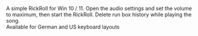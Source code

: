 A simple RickRoll for Win 10 / 11.
Open the audio settings and set the volume to maximum, then start  the RickRoll. Delete run box history while playing the song.</br>
Available for German and US keyboard layouts
